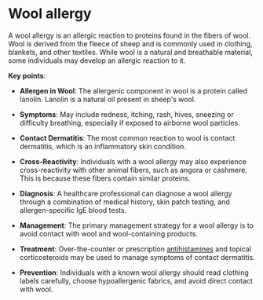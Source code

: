 <!--
source: gpt-3 + jph editing
tags: allergies
-->

# Wool allergy

A wool allergy is an allergic reaction to proteins found in the fibers of wool. Wool is derived from the fleece of sheep and is commonly used in clothing, blankets, and other textiles. While wool is a natural and breathable material, some individuals may develop an allergic reaction to it.

**Key points**:

* **Allergen in Wool**: The allergenic component in wool is a protein called lanolin. Lanolin is a natural oil present in sheep's wool.

* **Symptoms**: May include redness, itching, rash, hives, sneezing or difficulty breathing, especially if exposed to airborne wool particles.

* **Contact Dermatitis**: The most common reaction to wool is contact dermatitis, which is an inflammatory skin condition.

* **Cross-Reactivity**: Individuals with a wool allergy may also experience cross-reactivity with other animal fibers, such as angora or cashmere. This is because these fibers contain similar proteins.

* **Diagnosis**: A healthcare professional can diagnose a wool allergy through a combination of medical history, skin patch testing, and allergen-specific IgE blood tests.

* **Management**: The primary management strategy for a wool allergy is to avoid contact with wool and wool-containing products.

* **Treatment**: Over-the-counter or prescription [antihistamines](../antihistamines/) and topical corticosteroids may be used to manage symptoms of contact dermatitis.

* **Prevention**: Individuals with a known wool allergy should read clothing labels carefully, choose hypoallergenic fabrics, and avoid direct contact with wool.
